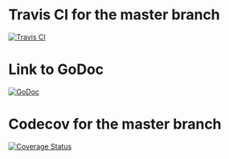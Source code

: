 # Travis CI for the master branch

[![Travis CI](https://img.shields.io/travis/mellowdrifter/bgp_infrastructure/master.svg?style=flat-square)](https://travis-ci.org/mellowdrifter/bgp_infrastructure)

# Link to GoDoc

[![GoDoc](https://img.shields.io/badge/godoc-reference-blue.svg?style=flat-square)](https://godoc.org/github.com/mellowdrifter/bgp_infrastructure)

# Codecov for the master branch

[![Coverage Status](http://codecov.io/github/mellowdrifter/bgp_infrastructure/coverage.svg?branch=master)](http://codecov.io/github/mellowdrifter/bgp_infrastructure?branch=master)
